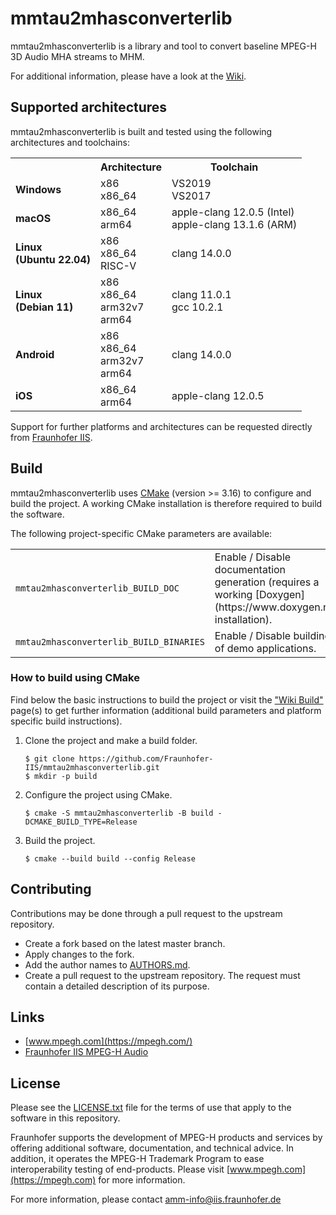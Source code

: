 # mmtau2mhasconverterlib

mmtau2mhasconverterlib is a library and tool to convert baseline MPEG-H 3D Audio MHA streams to MHM.

For additional information, please have a look at the [Wiki](https://github.com/Fraunhofer-IIS/mmtau2mhasconverterlib/wiki/home).

## Supported architectures

mmtau2mhasconverterlib is built and tested using the following architectures and toolchains:

<table>
  <tr>
    <th align="center" valign="center"><strong></strong></th>
    <th align="center" valign="center"><strong></strong>Architecture</th>
    <th align="center" valign="center"><strong></strong>Toolchain</th>
  </tr>
  <tr>
    <td><strong>Windows</strong></td>
    <td>
        x86<br />
        x86_64
    </td>
    <td>
        VS2019<br />
        VS2017
    </td>
  </tr>
  <tr>
    <td><strong>macOS</strong></td>
    <td>
        x86_64<br />
        arm64
    </td>
    <td>
        apple-clang 12.0.5 (Intel)<br />
        apple-clang 13.1.6 (ARM)
    </td>
  </tr>
  <tr>
    <td><strong>Linux</br>(Ubuntu 22.04)</strong></td>
    <td>
        x86<br />
        x86_64<br />
        RISC-V
    </td>
    <td>
        clang 14.0.0
    </td>
  </tr>
  <tr>
    <td><strong>Linux</br>(Debian 11)</strong></td>
    <td>
        x86<br />
        x86_64<br />
        arm32v7<br />
        arm64
    </td>
    <td>
        clang 11.0.1<br />
        gcc 10.2.1
    </td>
  </tr>
  <tr>
    <td><strong>Android</strong></td>
    <td>
        x86<br />
        x86_64<br />
        arm32v7<br />
        arm64
    </td>
    <td>
        clang 14.0.0
    </td>
  </tr>
  <tr>
    <td><strong>iOS</strong></td>
    <td>
        x86_64<br />
        arm64
    </td>
    <td>
        apple-clang 12.0.5
    </td>
  </tr>
</table>

Support for further platforms and architectures can be requested directly from [Fraunhofer IIS](https://www.iis.fraunhofer.de/en/ff/amm/broadcast-streaming/mpegh.html).

## Build

mmtau2mhasconverterlib uses [CMake](https://cmake.org/) (version >= 3.16) to configure and build the project. A working CMake installation is therefore required to build the software.

The following project-specific CMake parameters are available:

<table>
<tr>
<td><code>mmtau2mhasconverterlib_BUILD_DOC</code></td>
<td>Enable / Disable documentation generation (requires a working [Doxygen](https://www.doxygen.nl/) installation).</td>
</tr>
<tr>
<td><code>mmtau2mhasconverterlib_BUILD_BINARIES</code></td>
<td>Enable / Disable building of demo applications.</td>
</tr>
</table>

### How to build using CMake

Find below the basic instructions to build the project or visit the ["Wiki Build"](https://github.com/Fraunhofer-IIS/mmtau2mhasconverterlib/wiki/Build-instructions) page(s) to get further information (additional build parameters and platform specific build instructions).

1. Clone the project and make a build folder.
   ```
   $ git clone https://github.com/Fraunhofer-IIS/mmtau2mhasconverterlib.git
   $ mkdir -p build
   ```
2. Configure the project using CMake.
   ```
   $ cmake -S mmtau2mhasconverterlib -B build -DCMAKE_BUILD_TYPE=Release
   ```
3. Build the project.
   ```
   $ cmake --build build --config Release
   ```

## Contributing

Contributions may be done through a pull request to the upstream repository.

- Create a fork based on the latest master branch.
- Apply changes to the fork.
- Add the author names to [AUTHORS.md](./AUTHORS.md).
- Create a pull request to the upstream repository. The request must contain a detailed description of its purpose.

## Links

- [www.mpegh.com](https://mpegh.com/)
- [Fraunhofer IIS MPEG-H Audio](https://www.iis.fraunhofer.de/en/ff/amm/broadcast-streaming/mpegh.html)

## License

Please see the [LICENSE.txt](./LICENSE.txt) file for the terms of use that apply to the software in this repository.

Fraunhofer supports the development of MPEG-H products and services by offering additional software, documentation, and technical advice. In addition, it operates the MPEG-H Trademark Program to ease interoperability testing of end-products. Please visit [www.mpegh.com](https://mpegh.com) for more information.

For more information, please contact amm-info@iis.fraunhofer.de
